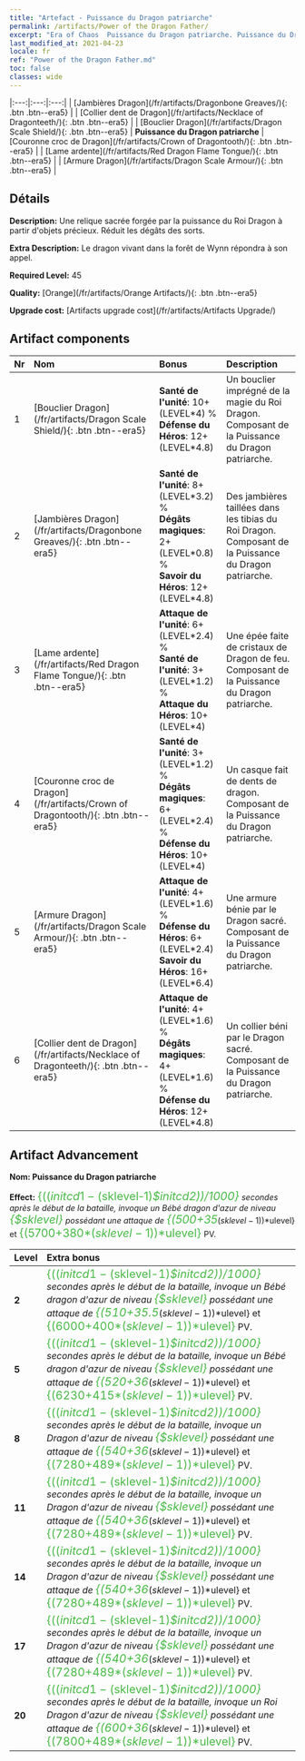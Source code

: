 ```yaml
---
title: "Artefact - Puissance du Dragon patriarche"
permalink: /artifacts/Power of the Dragon Father/
excerpt: "Era of Chaos  Puissance du Dragon patriarche. Puissance du Dragon patriarche Une relique sacrée forgée par la puissance du Roi Dragon à partir d'objets précieux. Réduit les dégâts des sorts."
last_modified_at: 2021-04-23
locale: fr
ref: "Power of the Dragon Father.md"
toc: false
classes: wide
---
```


  |:---:|:---:|:---:| 
  | [Jambières Dragon](/fr/artifacts/Dragonbone Greaves/){: .btn .btn--era5} |   | [Collier dent de Dragon](/fr/artifacts/Necklace of Dragonteeth/){: .btn .btn--era5} | 
  | [Bouclier Dragon](/fr/artifacts/Dragon Scale Shield/){: .btn .btn--era5} | **Puissance du Dragon patriarche** | [Couronne croc de Dragon](/fr/artifacts/Crown of Dragontooth/){: .btn .btn--era5} | 
  | [Lame ardente](/fr/artifacts/Red Dragon Flame Tongue/){: .btn .btn--era5} |   | [Armure Dragon](/fr/artifacts/Dragon Scale Armour/){: .btn .btn--era5} | 


## Détails

 **Description:** Une relique sacrée forgée par la puissance du Roi Dragon à partir d'objets précieux. Réduit les dégâts des sorts.

 **Extra Description:** Le dragon vivant dans la forêt de Wynn répondra à son appel.

 **Required Level:** 45

 **Quality:** [Orange](/fr/artifacts/Orange Artifacts/){: .btn .btn--era5}

 **Upgrade cost:** [Artifacts upgrade cost](/fr/artifacts/Artifacts Upgrade/)



## Artifact components

  | Nr |    Nom    |   Bonus | Description | 
  |:---|:-----------|:--------|:------------| 
  | 1 | [Bouclier Dragon](/fr/artifacts/Dragon Scale Shield/){: .btn .btn--era5} | **Santé de l'unité**: 10+(LEVEL\*4) %<br/>**Défense du Héros**: 12+(LEVEL\*4.8) | Un bouclier imprégné de la magie du Roi Dragon. Composant de la Puissance du Dragon patriarche. | 
  | 2 | [Jambières Dragon](/fr/artifacts/Dragonbone Greaves/){: .btn .btn--era5} | **Santé de l'unité**: 8+(LEVEL\*3.2) %<br/>**Dégâts magiques**: 2+(LEVEL\*0.8) %<br/>**Savoir du Héros**: 12+(LEVEL\*4.8) | Des jambières taillées dans les tibias du Roi Dragon. Composant de la Puissance du Dragon patriarche. | 
  | 3 | [Lame ardente](/fr/artifacts/Red Dragon Flame Tongue/){: .btn .btn--era5} | **Attaque de l'unité**: 6+(LEVEL\*2.4) %<br/>**Santé de l'unité**: 3+(LEVEL\*1.2) %<br/>**Attaque du Héros**: 10+(LEVEL\*4) | Une épée faite de cristaux de Dragon de feu. Composant de la Puissance du Dragon patriarche. | 
  | 4 | [Couronne croc de Dragon](/fr/artifacts/Crown of Dragontooth/){: .btn .btn--era5} | **Santé de l'unité**: 3+(LEVEL\*1.2) %<br/>**Dégâts magiques**: 6+(LEVEL\*2.4) %<br/>**Défense du Héros**: 10+(LEVEL\*4) | Un casque fait de dents de dragon. Composant de la Puissance du Dragon patriarche. | 
  | 5 | [Armure Dragon](/fr/artifacts/Dragon Scale Armour/){: .btn .btn--era5} | **Attaque de l'unité**: 4+(LEVEL\*1.6) %<br/>**Défense du Héros**: 6+(LEVEL\*2.4)<br/>**Savoir du Héros**: 16+(LEVEL\*6.4) | Une armure bénie par le Dragon sacré. Composant de la Puissance du Dragon patriarche. | 
  | 6 | [Collier dent de Dragon](/fr/artifacts/Necklace of Dragonteeth/){: .btn .btn--era5} | **Attaque de l'unité**: 4+(LEVEL\*1.6) %<br/>**Dégâts magiques**: 4+(LEVEL\*1.6) %<br/>**Défense du Héros**: 12+(LEVEL\*4.8) | Un collier béni par le Dragon sacré. Composant de la Puissance du Dragon patriarche. | 


## Artifact Advancement

 **Nom: Puissance du Dragon patriarche**

 **Effect:** <span style="color: #48b946;font-size:20px">{(($initcd1-($sklevel-1)*$initcd2))/1000}</span> secondes après le début de la bataille, invoque un Bébé dragon d'azur de niveau <span style="color: #48b946;font-size:20px">{$sklevel}</span> possédant une attaque de <span style="color: #48b946;font-size:20px">{(500+35*($sklevel-1))*$ulevel}</span> et <span style="color: #48b946;font-size:20px">{(5700+380*($sklevel-1))*$ulevel}</span> PV.

  |  Level  |    Extra bonus  | 
  |:--------|:----------------| 
  | **2** | <span style="color: #48b946;font-size:20px">{(($initcd1-($sklevel-1)*$initcd2))/1000}</span> secondes après le début de la bataille, invoque un Bébé dragon d'azur de niveau <span style="color: #48b946;font-size:20px">{$sklevel}</span> possédant une attaque de <span style="color: #48b946;font-size:20px">{(510+35.5*($sklevel-1))*$ulevel}</span> et <span style="color: #48b946;font-size:20px">{(6000+400*($sklevel-1))*$ulevel}</span> PV. | 
  | **5** | <span style="color: #48b946;font-size:20px">{(($initcd1-($sklevel-1)*$initcd2))/1000}</span> secondes après le début de la bataille, invoque un Bébé dragon d'azur de niveau <span style="color: #48b946;font-size:20px">{$sklevel}</span> possédant une attaque de <span style="color: #48b946;font-size:20px">{(520+36*($sklevel-1))*$ulevel}</span> et <span style="color: #48b946;font-size:20px">{(6230+415*($sklevel-1))*$ulevel}</span> PV. | 
  | **8** | <span style="color: #48b946;font-size:20px">{(($initcd1-($sklevel-1)*$initcd2))/1000}</span> secondes après le début de la bataille, invoque un Dragon d'azur de niveau <span style="color: #48b946;font-size:20px">{$sklevel}</span> possédant une attaque de <span style="color: #48b946;font-size:20px">{(540+36*($sklevel-1))*$ulevel}</span> et <span style="color: #48b946;font-size:20px">{(7280+489*($sklevel-1))*$ulevel}</span> PV. | 
  | **11** | <span style="color: #48b946;font-size:20px">{(($initcd1-($sklevel-1)*$initcd2))/1000}</span> secondes après le début de la bataille, invoque un Dragon d'azur de niveau <span style="color: #48b946;font-size:20px">{$sklevel}</span> possédant une attaque de <span style="color: #48b946;font-size:20px">{(540+36*($sklevel-1))*$ulevel}</span> et <span style="color: #48b946;font-size:20px">{(7280+489*($sklevel-1))*$ulevel}</span> PV. | 
  | **14** | <span style="color: #48b946;font-size:20px">{(($initcd1-($sklevel-1)*$initcd2))/1000}</span> secondes après le début de la bataille, invoque un Dragon d'azur de niveau <span style="color: #48b946;font-size:20px">{$sklevel}</span> possédant une attaque de <span style="color: #48b946;font-size:20px">{(540+36*($sklevel-1))*$ulevel}</span> et <span style="color: #48b946;font-size:20px">{(7280+489*($sklevel-1))*$ulevel}</span> PV. | 
  | **17** | <span style="color: #48b946;font-size:20px">{(($initcd1-($sklevel-1)*$initcd2))/1000}</span> secondes après le début de la bataille, invoque un Dragon d'azur de niveau <span style="color: #48b946;font-size:20px">{$sklevel}</span> possédant une attaque de <span style="color: #48b946;font-size:20px">{(540+36*($sklevel-1))*$ulevel}</span> et <span style="color: #48b946;font-size:20px">{(7280+489*($sklevel-1))*$ulevel}</span> PV. | 
  | **20** | <span style="color: #48b946;font-size:20px">{(($initcd1-($sklevel-1)*$initcd2))/1000}</span> secondes après le début de la bataille, invoque un Roi Dragon d'azur de niveau <span style="color: #48b946;font-size:20px">{$sklevel}</span> possédant une attaque de <span style="color: #48b946;font-size:20px">{(600+36*($sklevel-1))*$ulevel}</span> et <span style="color: #48b946;font-size:20px">{(7800+489*($sklevel-1))*$ulevel}</span> PV. | 
